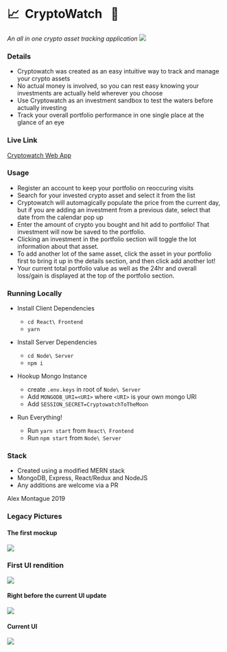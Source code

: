 # 📈&nbsp; CryptoWatch &nbsp; 💸

_An all in one crypto asset tracking application_
![](https://i.imgur.com/uZDoDwT.png)

### Details

- Cryptowatch was created as an easy intuitive way to track and manage your crypto assets
- No actual money is involved, so you can rest easy knowing your investments are actually held wherever you choose
- Use Cryptowatch as an investment sandbox to test the waters before actually investing
- Track your overall portfolio performance in one single place at the glance of an eye

### Live Link

[Cryptowatch Web App](https://cryptowatch.web.app)

### Usage

- Register an account to keep your portfolio on reoccuring visits
- Search for your invested crypto asset and select it from the list
- Cryptowatch will automagically populate the price from the current day, but if you are adding an investment from a previous date, select that date from the calendar pop up
- Enter the amount of crypto you bought and hit add to portfolio! That investment will now be saved to the portfolio.
- Clicking an investment in the portfolio section will toggle the lot information about that asset.
- To add another lot of the same asset, click the asset in your portfolio first to bring it up in the details section, and then click add another lot!
- Your current total portfolio value as well as the 24hr and overall loss/gain is displayed at the top of the portfolio section.

### Running Locally

- Install Client Dependencies

  - `cd React\ Frontend`
  - `yarn`

- Install Server Dependencies

  - `cd Node\ Server`
  - `npm i`

- Hookup Mongo Instance

  - create `.env.keys` in root of `Node\ Server`
  - Add `MONGODB_URI=<URI>` where `<URI>` is your own mongo URI
  - Add `SESSION_SECRET=CryptowatchToTheMoon`

- Run Everything!
  - Run `yarn start` from `React\ Frontend`
  - Run `npm start` from `Node\ Server`

### Stack

- Created using a modified MERN stack
- MongoDB, Express, React/Redux and NodeJS
- Any additions are welcome via a PR

Alex Montague 2019

### Legacy Pictures

#### The first mockup

![](https://i.imgur.com/tjU9WL3.png)

### First UI rendition

![](https://i.imgur.com/3RwZNlK.gif)

#### Right before the current UI update

![](https://i.imgur.com/1OIO4up.png)

#### Current UI

![](https://i.imgur.com/uZDoDwT.png)
